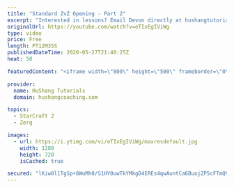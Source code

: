 ```yaml
---
title: "Standard ZvZ Opening - Part 2"
excerpt: "Interested in lessons? Email Devon directly at hushangtutorials@outlook.com ------------------------------------------------------------------------------------------------------- Want to support HuShang Tutorials directly? Patreon is a website where you can contribute a monthly donation that will help"
originalUrl: https://youtube.com/watch?v=eTIxEgIViWg
type: video
price: Free
length: PT12M35S
publishedDateTime: 2020-05-27T21:40:25Z
heat: 50

featuredContent: "<iframe width=\"800\" height=\"500\" frameborder=\"0\" src=\"https://www.youtube.com/embed/eTIxEgIViWg\" allow=\"accelerometer; autoplay; encrypted-media; gyroscope; picture-in-picture\" allowfullscreen></iframe>"

provider:
  name: HuShang Tutorials
  domain: hushangcoaching.com

topics:
  - StarCraft 2
  - Zerg

images:
  - url: https://i.ytimg.com/vi/eTIxEgIViWg/maxresdefault.jpg
    width: 1280
    height: 720
    isCached: true

secured: "lKiw8l1TgSp+8WuMh0/S1HY0uwTkYMkgD4EREs4qwAuntCa6BuojZP5cFTmQVHQtZAfQk2lPoweQPIqDrAAQcEsSWWN4VYDPLqfs3cMYBFHdWlR3QWZYFwo52jdvRBweJux9Ow+UNo8ER9r51SxrUUhvDMOVsl/9+nQokUpDH0sCnEB14tEuKVywB5dAu/QtK6B9bF3UayEfcrhyg6xoYhG6Ie54YvquWwWGnb4K3KMbqEqvoi6eIaX+5609WdL8lcHHVbaLCUVl07DooZVPILczPf5EWcZ6a7TMNww08zoXdKQ5gIt33bR97NDqIDQHwibXHYWFMjfETDJ9+CoJLmQnT2qWXCwNlDYGwCljqQ80rH6VWRf6X0jnyemPm2y53exzrKu1LsQAkKjSooCc8BuAajJyY89JiKlpaGZT+r4=;TjYNTAsk2U5J8muby5P6UQ=="
---
```


